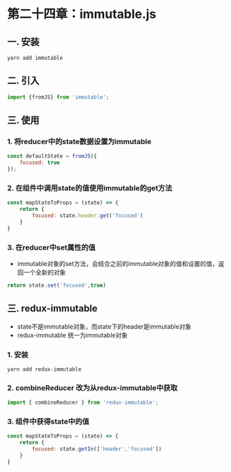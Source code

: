 # 第二十四章：immutable.js

## 一. 安装
```shell
yarn add immutable
```

## 二. 引入

```javascript
import {fromJS} from 'immutable';
```

## 三. 使用
### 1. 将reducer中的state数据设置为immutable
```javascript
const defaultState = fromJS({
    focused: true
});
```

### 2. 在组件中调用state的值使用immutable的get方法
```javascript
const mapStateToProps = (state) => {
    return {
        focused: state.header.get('focused')
    }
}
```

### 3. 在reducer中set属性的值
* immutable对象的set方法，会结合之前的immutable对象的值和设置的值，返回一个全新的对象
```javascript
return state.set('focused',true)
```

## 三. redux-immutable
* state不是immutable对象，而state下的header是immutable对象
* redux-immutable 统一为immutable对象
### 1. 安装
```shell
yarn add redux-immutable
```

### 2. combineReducer 改为从redux-immutable中获取
```javascript
import { combineReducer } from 'redux-immutable';
```


### 3. 组件中获得state中的值
```javascript
const mapStateToProps = (state) => {
    return {
        focused: state.getIn(['header','focused'])
    }
}
```



<comment/>